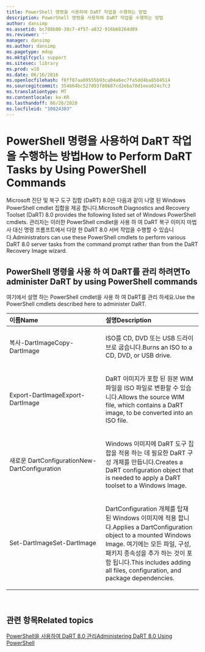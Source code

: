 ```yaml
---
title: PowerShell 명령을 사용하여 DaRT 작업을 수행하는 방법
description: PowerShell 명령을 사용하여 DaRT 작업을 수행하는 방법
author: dansimp
ms.assetid: bc788b00-38c7-4f57-a832-916b68264d89
ms.reviewer: ''
manager: dansimp
ms.author: dansimp
ms.pagetype: mdop
ms.mktglfcycl: support
ms.sitesec: library
ms.prod: w10
ms.date: 06/16/2016
ms.openlocfilehash: f8ff87aa09555b93ca04a6ec7fa5dd4ba8504514
ms.sourcegitcommit: 354664bc527d93f80687cd2eba70d1eea024c7c3
ms.translationtype: MT
ms.contentlocale: ko-KR
ms.lasthandoff: 06/26/2020
ms.locfileid: "10824303"
---
```

# <span data-ttu-id="27ccf-103">PowerShell 명령을 사용하여 DaRT 작업을 수행하는 방법</span><span class="sxs-lookup"><span data-stu-id="27ccf-103">How to Perform DaRT Tasks by Using PowerShell Commands</span></span>


<span data-ttu-id="27ccf-104">Microsoft 진단 및 복구 도구 집합 (DaRT) 8.0은 다음과 같이 나열 된 Windows PowerShell cmdlet 집합을 제공 합니다.</span><span class="sxs-lookup"><span data-stu-id="27ccf-104">Microsoft Diagnostics and Recovery Toolset (DaRT) 8.0 provides the following listed set of Windows PowerShell cmdlets.</span></span> <span data-ttu-id="27ccf-105">관리자는 이러한 PowerShell cmdlet을 사용 하 여 DaRT 복구 이미지 마법사 대신 명령 프롬프트에서 다양 한 DaRT 8.0 서버 작업을 수행할 수 있습니다.</span><span class="sxs-lookup"><span data-stu-id="27ccf-105">Administrators can use these PowerShell cmdlets to perform various DaRT 8.0 server tasks from the command prompt rather than from the DaRT Recovery Image wizard.</span></span>

## <span data-ttu-id="27ccf-106">PowerShell 명령을 사용 하 여 DaRT를 관리 하려면</span><span class="sxs-lookup"><span data-stu-id="27ccf-106">To administer DaRT by using PowerShell commands</span></span>


<span data-ttu-id="27ccf-107">여기에서 설명 하는 PowerShell cmdlet을 사용 하 여 DaRT를 관리 하세요.</span><span class="sxs-lookup"><span data-stu-id="27ccf-107">Use the PowerShell cmdlets described here to administer DaRT.</span></span>

<table>
<colgroup>
<col width="50%" />
<col width="50%" />
</colgroup>
<thead>
<tr class="header">
<th align="left"><span data-ttu-id="27ccf-108">이름</span><span class="sxs-lookup"><span data-stu-id="27ccf-108">Name</span></span></th>
<th align="left"><span data-ttu-id="27ccf-109">설명</span><span class="sxs-lookup"><span data-stu-id="27ccf-109">Description</span></span></th>
</tr>
</thead>
<tbody>
<tr class="odd">
<td align="left"><p><span data-ttu-id="27ccf-110">복사-DartImage</span><span class="sxs-lookup"><span data-stu-id="27ccf-110">Copy-DartImage</span></span></p></td>
<td align="left"><p><span data-ttu-id="27ccf-111">ISO를 CD, DVD 또는 USB 드라이브로 굽습니다.</span><span class="sxs-lookup"><span data-stu-id="27ccf-111">Burns an ISO to a CD, DVD, or USB drive.</span></span></p></td>
</tr>
<tr class="even">
<td align="left"><p><span data-ttu-id="27ccf-112">Export-DartImage</span><span class="sxs-lookup"><span data-stu-id="27ccf-112">Export-DartImage</span></span></p></td>
<td align="left"><p><span data-ttu-id="27ccf-113">DaRT 이미지가 포함 된 원본 WIM 파일을 ISO 파일로 변환할 수 있습니다.</span><span class="sxs-lookup"><span data-stu-id="27ccf-113">Allows the source WIM file, which contains a DaRT image, to be converted into an ISO file.</span></span></p></td>
</tr>
<tr class="odd">
<td align="left"><p><span data-ttu-id="27ccf-114">새로운 DartConfiguration</span><span class="sxs-lookup"><span data-stu-id="27ccf-114">New-DartConfiguration</span></span></p></td>
<td align="left"><p><span data-ttu-id="27ccf-115">Windows 이미지에 DaRT 도구 집합을 적용 하는 데 필요한 DaRT 구성 개체를 만듭니다.</span><span class="sxs-lookup"><span data-stu-id="27ccf-115">Creates a DaRT configuration object that is needed to apply a DaRT toolset to a Windows Image.</span></span></p></td>
</tr>
<tr class="even">
<td align="left"><p><span data-ttu-id="27ccf-116">Set-DartImage</span><span class="sxs-lookup"><span data-stu-id="27ccf-116">Set-DartImage</span></span></p></td>
<td align="left"><p><span data-ttu-id="27ccf-117">DartConfiguration 개체를 탑재 된 Windows 이미지에 적용 합니다.</span><span class="sxs-lookup"><span data-stu-id="27ccf-117">Applies a DartConfiguration object to a mounted Windows Image.</span></span> <span data-ttu-id="27ccf-118">여기에는 모든 파일, 구성, 패키지 종속성을 추가 하는 것이 포함 됩니다.</span><span class="sxs-lookup"><span data-stu-id="27ccf-118">This includes adding all files, configuration, and package dependencies.</span></span></p></td>
</tr>
</tbody>
</table>

 

## <span data-ttu-id="27ccf-119">관련 항목</span><span class="sxs-lookup"><span data-stu-id="27ccf-119">Related topics</span></span>


[<span data-ttu-id="27ccf-120">PowerShell을 사용하여 DaRT 8.0 관리</span><span class="sxs-lookup"><span data-stu-id="27ccf-120">Administering DaRT 8.0 Using PowerShell</span></span>](administering-dart-80-using-powershell-dart-8.md)

 

 





